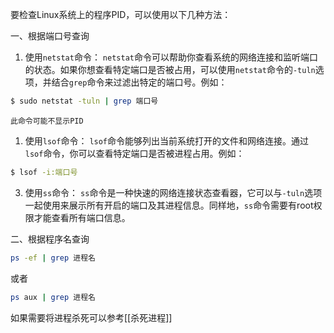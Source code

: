 要检查Linux系统上的程序PID，可以使用以下几种方法：

一、根据端口号查询
1. 使用`netstat`命令：
	`netstat`命令可以帮助你查看系统的网络连接和监听端口的状态。如果你想查看特定端口是否被占用，可以使用`netstat`命令的`-tuln`选项，并结合`grep`命令来过滤出特定的端口号。例如：
```bash
$ sudo netstat -tuln | grep 端口号
```
	此命令可能不显示PID
1. 使用`lsof`命令：
	`lsof`命令能够列出当前系统打开的文件和网络连接。通过`lsof`命令，你可以查看特定端口是否被进程占用。例如：
```bash
$ lsof -i:端口号
```

3. 使用`ss`命令：
	`ss`命令是一种快速的网络连接状态查看器，它可以与`-tuln`选项一起使用来展示所有开启的端口及其进程信息。同样地，`ss`命令需要有root权限才能查看所有端口信息。

二、根据程序名查询
```bash
ps -ef | grep 进程名
```
或者
```bash
ps aux | grep 进程名
```
如果需要将进程杀死可以参考[[杀死进程]]
